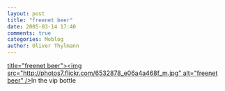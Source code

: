 ```yaml
---
layout: post
title: "freenet beer"
date: 2005-03-14 17:40
comments: true
categories: Moblog
author: Oliver Thylmann
---
```



[ title=&quot;freenet beer&quot;&gt;&lt;img src=&quot;http://photos7.flickr.com/6532878_e06a4a468f_m.jpg&quot; alt=&quot;freenet beer&quot; /&gt;](http://www.flickr.com/photos/oliver/6532878/)In the vip bottle


